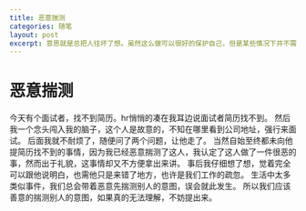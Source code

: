 ```yaml
---
title: 恶意揣测
categories: 随笔
layout: post
excerpt: 意思就是总把人往坏了想。虽然这么做可以很好的保护自己，但是某些情况下并不需要那样。
---
```

# 恶意揣测

今天有个面试者，找不到简历。hr悄悄的凑在我耳边说面试者简历找不到。
然后我一个念头闯入我的脑子，这个人是故意的，不知在哪里看到公司地址，强行来面试。
后面我就不耐烦了，随便问了两个问题，让他走了。
当然自始至终都未向他提简历找不到的事情，因为我已经恶意揣测了这人，我认定了这人做了一件很恶的事，然而出于礼貌，这事情却又不方便拿出来讲。
事后我仔细想了想，觉着完全可以跟他说明白，也需他只是来错了地方，也许是我们工作的疏忽。
生活中太多类似事件，我们总会带着恶意先揣测别人的意图，误会就此发生。
所以我们应该善意的揣测别人的意图，如果真的无法理解，不妨提出来。


